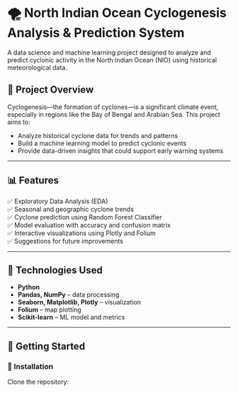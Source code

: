 # 🌪️ North Indian Ocean Cyclogenesis Analysis & Prediction System

A data science and machine learning project designed to analyze and predict cyclonic activity in the North Indian Ocean (NIO) using historical meteorological data.

## 📌 Project Overview

Cyclogenesis—the formation of cyclones—is a significant climate event, especially in regions like the Bay of Bengal and Arabian Sea. This project aims to:

- Analyze historical cyclone data for trends and patterns
- Build a machine learning model to predict cyclonic events
- Provide data-driven insights that could support early warning systems

---

## 📊 Features

✅ Exploratory Data Analysis (EDA)  
✅ Seasonal and geographic cyclone trends  
✅ Cyclone prediction using Random Forest Classifier  
✅ Model evaluation with accuracy and confusion matrix  
✅ Interactive visualizations using Plotly and Folium  
✅ Suggestions for future improvements

---

## 🧠 Technologies Used

- **Python**
- **Pandas, NumPy** – data processing
- **Seaborn, Matplotlib, Plotly** – visualization
- **Folium** – map plotting
- **Scikit-learn** – ML model and metrics

---

## 🚀 Getting Started

### 🔧 Installation

Clone the repository:

```bash


